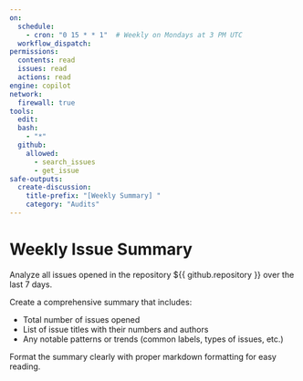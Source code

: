 ```yaml
---
on:
  schedule:
    - cron: "0 15 * * 1"  # Weekly on Mondays at 3 PM UTC
  workflow_dispatch:
permissions:
  contents: read
  issues: read
  actions: read
engine: copilot
network:
  firewall: true
tools:
  edit:
  bash:
    - "*"
  github:
    allowed:
      - search_issues
      - get_issue
safe-outputs:
  create-discussion:
    title-prefix: "[Weekly Summary] "
    category: "Audits"
---
```


# Weekly Issue Summary

Analyze all issues opened in the repository ${{ github.repository }} over the last 7 days.

Create a comprehensive summary that includes:
- Total number of issues opened
- List of issue titles with their numbers and authors
- Any notable patterns or trends (common labels, types of issues, etc.)

Format the summary clearly with proper markdown formatting for easy reading.
